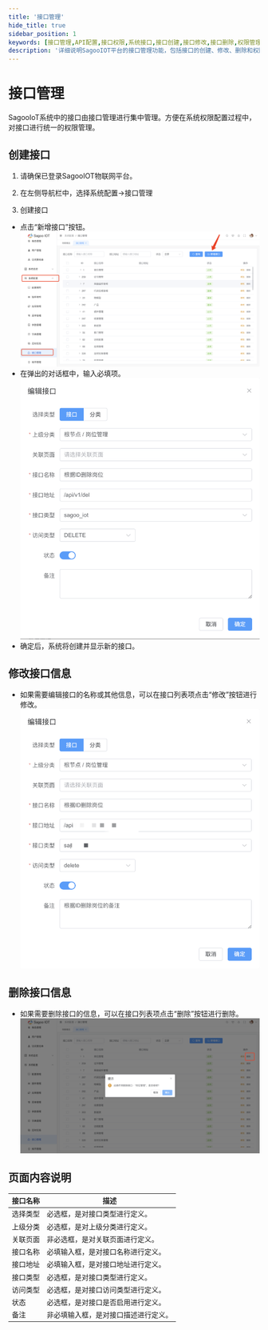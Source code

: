 ```yaml
---
title: '接口管理'
hide_title: true
sidebar_position: 1
keywords: [接口管理,API配置,接口权限,系统接口,接口创建,接口修改,接口删除,权限管理,系统配置,API管理]
description: '详细说明SagooIOT平台的接口管理功能，包括接口的创建、修改、删除和权限配置等完整的接口管理指南。'
---
```


# 接口管理

SagooIoT系统中的接口由接口管理进行集中管理。方便在系统权限配置过程中，对接口进行统一的权限管理。

## 创建接口

1. 请确保已登录SagooIOT物联网平台。

2. 在左侧导航栏中，选择系统配置->接口管理

3. 创建接口
* 点击“新增接口”按钮。
  ![新增接口按钮](./img/interfaces/add-interface-button.png)
* 在弹出的对话框中，输入必填项。
  ![新增接口](./img/interfaces/add-interface.png)
* 确定后，系统将创建并显示新的接口。

## 修改接口信息

* 如果需要编辑接口的名称或其他信息，可以在接口列表项点击“修改”按钮进行修改。
  ![修改接口](./img/interfaces/modify-interface.png)

## 删除接口信息

* 如果需要删除接口的信息，可以在接口列表项点击“删除”按钮进行删除。
  ![删除接口](./img/interfaces/delete-interface.png)


## 页面内容说明

| 接口名称 | 描述                 |
|------|--------------------|
| 选择类型 | 必选框，是对接口类型进行定义。    |
| 上级分类 | 必选框，是对上级分类进行定义。    |
| 关联页面 | 非必选框，是对关联页面进行定义。   |
| 接口名称 | 必填输入框，是对接口名称进行定义。  |
| 接口地址 | 必填输入框，是对接口地址进行定义。  |
| 接口类型 | 必选框，是对接口类型进行定义。    |
| 访问类型 | 必选框，是对接口访问类型进行定义。  |
| 状态   | 必选框，是对接口是否启用进行定义。  |
| 备注   | 非必填输入框，是对接口描述进行定义。 |
